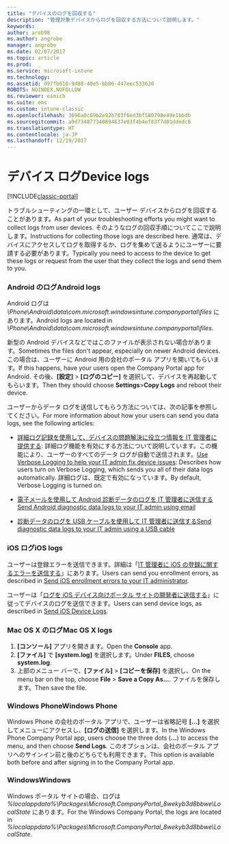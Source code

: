 ```yaml
---
title: "デバイスのログを回収する"
description: "管理対象デバイスからログを回収する方法について説明します。"
keywords: 
author: arob98
ms.author: angrobe
manager: angrobe
ms.date: 02/07/2017
ms.topic: article
ms.prod: 
ms.service: microsoft-intune
ms.technology: 
ms.assetid: d97fb610-9d88-40e5-bb06-447eec533630
ROBOTS: NOINDEX,NOFOLLOW
ms.reviewer: esmich
ms.suite: ems
ms.custom: intune-classic
ms.openlocfilehash: 3696a0c69b2e92b703f6ed3bf580798e49e1bbdb
ms.sourcegitcommit: a9d734877340894637e03f4b4ef83f7d01ddedc8
ms.translationtype: HT
ms.contentlocale: ja-JP
ms.lasthandoff: 12/19/2017
---
```

# <a name="device-logs"></a><span data-ttu-id="4f234-103">デバイス ログ</span><span class="sxs-lookup"><span data-stu-id="4f234-103">Device logs</span></span>

[!INCLUDE[classic-portal](../includes/classic-portal.md)]

<span data-ttu-id="4f234-104">トラブルシューティングの一環として、ユーザー デバイスからログを回収することがあります。</span><span class="sxs-lookup"><span data-stu-id="4f234-104">As part of your troubleshooting efforts you might want to collect logs from user devices.</span></span> <span data-ttu-id="4f234-105">そのようなログの回収手順についてここで説明します。</span><span class="sxs-lookup"><span data-stu-id="4f234-105">Instructions for collecting those logs are described here.</span></span> <span data-ttu-id="4f234-106">通常は、デバイスにアクセスしてログを取得するか、ログを集めて送るようにユーザーに要請する必要があります。</span><span class="sxs-lookup"><span data-stu-id="4f234-106">Typically you need to access to the device to get these logs or request from the user that they collect the logs and send them to you.</span></span>

### <a name="android-logs"></a><span data-ttu-id="4f234-107">Android のログ</span><span class="sxs-lookup"><span data-stu-id="4f234-107">Android logs</span></span>
<span data-ttu-id="4f234-108">Android ログは *<Android Device>\Phone\Android\data\com.microsoft.windowsintune.companyportal\files* にあります。</span><span class="sxs-lookup"><span data-stu-id="4f234-108">Android logs are located in *<Android Device>\Phone\Android\data\com.microsoft.windowsintune.companyportal\files*.</span></span>

<span data-ttu-id="4f234-109">新型の Android デバイスなどではこのファイルが表示されない場合があります。</span><span class="sxs-lookup"><span data-stu-id="4f234-109">Sometimes the files don't appear, especially on newer Android devices.</span></span> <span data-ttu-id="4f234-110">この場合は、ユーザーに Android 用の会社のポータル アプリを開いてもらいます。</span><span class="sxs-lookup"><span data-stu-id="4f234-110">If this happens, have your users open the Company Portal app for Android.</span></span> <span data-ttu-id="4f234-111">その後、**[設定]** > **[ログのコピー]** を選択して、デバイスを再起動してもらいます。</span><span class="sxs-lookup"><span data-stu-id="4f234-111">Then they should choose **Settings**>**Copy Logs** and reboot their device.</span></span>

<span data-ttu-id="4f234-112">ユーザーからデータ ログを送信してもらう方法については、次の記事を参照してください。</span><span class="sxs-lookup"><span data-stu-id="4f234-112">For more information about how your users can send you data logs, see the following articles:</span></span>

- <span data-ttu-id="4f234-113">[詳細ログ記録を使用して、デバイスの問題解決に役立つ情報を IT 管理者に提供する](/intune-user-help/use-verbose-logging-to-help-your-it-administrator-fix-device-issues-android): 詳細ログ機能を有効にする方法について説明しています。この機能により、ユーザーのすべてのデータ ログが自動で送信されます。</span><span class="sxs-lookup"><span data-stu-id="4f234-113">[Use Verbose Logging to help your IT admin fix device issues](/intune-user-help/use-verbose-logging-to-help-your-it-administrator-fix-device-issues-android): Describes how users turn on Verbose Logging, which sends you all of their data logs automatically.</span></span> <span data-ttu-id="4f234-114">詳細ログは、既定で有効になっています。</span><span class="sxs-lookup"><span data-stu-id="4f234-114">By default, Verbose Logging is turned on.</span></span>

- [<span data-ttu-id="4f234-115">電子メールを使用して Android 診断データのログを IT 管理者に送信する</span><span class="sxs-lookup"><span data-stu-id="4f234-115">Send Android diagnostic data logs to your IT admin using email</span></span>](/intune-user-help/send-logs-to-your-it-admin-by-email-android)

- [<span data-ttu-id="4f234-116">診断データのログを USB ケーブルを使用して IT 管理者に送信する</span><span class="sxs-lookup"><span data-stu-id="4f234-116">Send diagnostic data logs to your IT admin using a USB cable</span></span>](/intune-user-help/send-diagnostic-data-logs-to-your-it-administrator-using-a-usb-cable-android)

### <a name="ios-logs"></a><span data-ttu-id="4f234-117">iOS ログ</span><span class="sxs-lookup"><span data-stu-id="4f234-117">iOS logs</span></span>

<span data-ttu-id="4f234-118">ユーザーは登録エラーを送信できます。詳細は「[IT 管理者に iOS の登録に関するエラーを送信する](/intune-user-help/send-errors-to-your-it-admin-ios)」にあります。</span><span class="sxs-lookup"><span data-stu-id="4f234-118">Users can send you enrollment errors, as described in [Send iOS enrollment errors to your IT administrator](/intune-user-help/send-errors-to-your-it-admin-ios).</span></span>

<span data-ttu-id="4f234-119">ユーザーは「[ログを iOS デバイス向けポータル サイトの開発者に送信する](/intune-user-help/send-logs-to-microsoft-ios)」に従ってデバイスのログを送信できます。</span><span class="sxs-lookup"><span data-stu-id="4f234-119">Users can send device logs, as described in [Send iOS Device Logs](/intune-user-help/send-logs-to-microsoft-ios).</span></span>

### <a name="mac-os-x-logs"></a><span data-ttu-id="4f234-120">Mac OS X のログ</span><span class="sxs-lookup"><span data-stu-id="4f234-120">Mac OS X logs</span></span>

1. <span data-ttu-id="4f234-121">**[コンソール]** アプリを開きます。</span><span class="sxs-lookup"><span data-stu-id="4f234-121">Open the **Console** app.</span></span>
2. <span data-ttu-id="4f234-122">**[ファイル]** で **[system.log]** を選択します。</span><span class="sxs-lookup"><span data-stu-id="4f234-122">Under **FILES**, choose **system.log**.</span></span>
3. <span data-ttu-id="4f234-123">上部のメニュー バーで、**[ファイル]**  >  **[コピーを保存]** を選択し、</span><span class="sxs-lookup"><span data-stu-id="4f234-123">On the menu bar on the top, choose **File** > **Save a Copy As…**.</span></span> <span data-ttu-id="4f234-124">ファイルを保存します。</span><span class="sxs-lookup"><span data-stu-id="4f234-124">Then save the file.</span></span>

### <a name="windows-phone"></a><span data-ttu-id="4f234-125">Windows Phone</span><span class="sxs-lookup"><span data-stu-id="4f234-125">Windows Phone</span></span>

<span data-ttu-id="4f234-126">Windows Phone の会社のポータル アプリで、ユーザーは省略記号 **[...]** を選択してメニューにアクセスし、**[ログの送信]** を選択します。</span><span class="sxs-lookup"><span data-stu-id="4f234-126">In the Windows Phone Company Portal app, users choose the three dots (**…**) to access the menu, and then choose **Send Logs**.</span></span> <span data-ttu-id="4f234-127">このオプションは、会社のポータル アプリへのサインイン前と後のどちらでも利用できます。</span><span class="sxs-lookup"><span data-stu-id="4f234-127">This option is available both before and after signing in to the Company Portal app.</span></span>

### <a name="windows"></a><span data-ttu-id="4f234-128">Windows</span><span class="sxs-lookup"><span data-stu-id="4f234-128">Windows</span></span>

<span data-ttu-id="4f234-129">Windows ポータル サイトの場合、ログは *%localappdata%\Packages\Microsoft.CompanyPortal_8wekyb3d8bbwe\LocalState* にあります。</span><span class="sxs-lookup"><span data-stu-id="4f234-129">For the Windows Company Portal, the logs are located in *%localappdata%\Packages\Microsoft.CompanyPortal_8wekyb3d8bbwe\LocalState*.</span></span>
